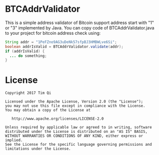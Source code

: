 BTCAddrValidator
=================

This is a simple address validator of Bitcoin support address start with "1" or "3" implemented by Java. You can copy code of BTCAddrValidator.java to your project for bitcoin address check using:

```java
String addr = "1PeFZno9AG3uDeNk57sfpBJ3HMBWLve6Si";
boolean addrIsValid = BTCAddrValidator.validate(addr);
if (addrIsValid) {
  ... do something;
}
```


License
=======

    Copyright 2017 Tim Qi

    Licensed under the Apache License, Version 2.0 (the "License");
    you may not use this file except in compliance with the License.
    You may obtain a copy of the License at

       http://www.apache.org/licenses/LICENSE-2.0

    Unless required by applicable law or agreed to in writing, software
    distributed under the License is distributed on an "AS IS" BASIS,
    WITHOUT WARRANTIES OR CONDITIONS OF ANY KIND, either express or implied.
    See the License for the specific language governing permissions and
    limitations under the License.


